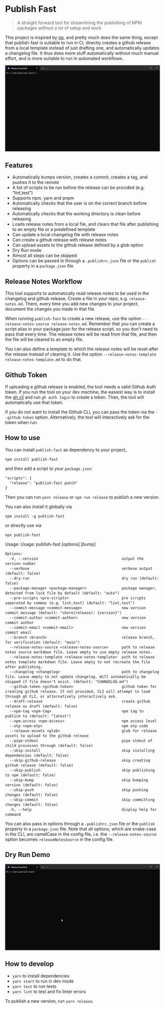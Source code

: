 # Publish Fast

> A straight forward tool for streamlining the publishing of NPM packages without a lot of setup and work

This project is inspired by [np](https://github.com/sindresorhus/np), and pretty much does the same thing,
except that publish-fast is suitable to run in CI, directly creates a github release from a local template
instead of just drafting one, and automatically updates a changelog file. It thus does more stuff automatically
without much manual effort, and is more suitable to run in automated workflows.

![pf-release.gif](pf-release.gif)

## Features

- Automatically bumps version, creates a commit, creates a tag, and pushes it to the remote
- A list of scripts to be run before the release can be provided (e.g. "lint,test")
- Supports npm, yarn and pnpm
- Automatically checks that the user is on the correct branch before releasing
- Automatically checks that the working directory is clean before releasing
- Loads release notes from a local file, and clears that file after publishing to an empty file or a predefined template
- Can update a local changelog file with release notes
- Can create a github release with release notes
- Can upload assets to the github release defined by a glob option
- Dry Run mode
- Almost all steps can be skipped
- Options can be passed in through a `.publishrc.json` file or the `publish` property in a `package.json` file

## Release Notes Workflow

This tool supports to automatically read release notes to be used in the changelog and github release.
Create a file in your repo, e.g. `release-notes.md`. There, every time you add new changes to your project,
document the changes you made in that file.

When running `publish-fast` to create a new release, use the option `--release-notes-source release-notes.md`.
Remember that you can create a script alias in your package.json for the release script, so you don't need to
pass that every time. The release notes will be read from that file, and then the file will be cleared to an empty
file.

You can also define a template to which the release notes will be reset after the release instead of clearing it.
Use the option `--release-notes-template release-notes-template.md` to do that.

## Github Token

If uploading a github release is enabled, the tool needs a valid Github Auth token. If you run the tool on your
dev machine, the easiest way is to install the [gh cli](https://cli.github.com/) and run `gh auth login` to
create a token. Then, the tool will automatically use that token.

If you do not want to install the Github CLI, you can pass the token via the `--github-token` option. Alternatively,
the tool will interactively ask for the token when run.

## How to use

You can install `publish-fast` as dependency to your project, 

    npm install publish-fast

and then add a script to your `package.json`:

    "scripts": {
      "release": "publish-fast patch"
    }

Then you can run `yarn release` or `npm run release` to publish a new version.

You can also install it globally via

    npm install -g publish-fast

or directly use via

    npx publish-fast

Usage:
    Usage: publish-fast [options] [bump]
    
    Options:
      -V, --version                                      output the version number
      --verbose                                          verbose output (default: false)
      --dry-run                                          dry run (default: false)
      --package-manager <package-manager>                package manager, detected from lock file by default (default: "auto")                                                                      
      --pre-scripts <pre-scripts>                        pre scripts seperated by commas (e.g. lint,test) (default: "lint,test")
      --commit-message <commit-message>                  new version commit message (default: "chore(release): {version}")
      --commit-author <commit-author>                    new version commit author                                                                                                                  
      --commit-email <commit-email>                      new version commit email
      --branch <branch>                                  release branch, for verification (default: "main")
      --release-notes-source <release-notes-source>      path to release notes source markdown file. Leave empty to use empty release notes.                                                        
      --release-notes-template <release-notes-template>  path to release notes template markdown file. Leave empty to not recreate the file after publishing.
      --changelog <changelog>                            path to changelog file. Leave empty to not update changelog. Will automatically be skipped if file doesn't exist. (default: "CHANGELOG.md")
      --github-token <github-token>                      github token for creating github release. If not provided, CLI will attempt to load through gh CLI, or alternatively interactively ask.    
      --draft-release                                    create github release as draft (default: false)
      --npm-tag <npm-tag>                                npm tag to publish to (default: "latest")
      --npm-access <npm-access>                          npm access level                                                                                                                           
      --otp <npm-otp>                                    npm otp code                                                                                                                               
      --release-assets <glob>                            glob for release assets to upload to the github release
      --pipe-stdout                                      pipe stdout of child processes through (default: false)
      --skip-install                                     skip installing dependencies (default: false)
      --skip-github-release                              skip creating github release (default: false)
      --skip-publish                                     skip publishing to npm (default: false)
      --skip-bump                                        skip bumping version (default: false)
      --skip-push                                        skip pushing changes (default: false)
      --skip-commit                                      skip committing changes (default: false)
      -h, --help                                         display help for command

You can also pass in options through a `.publishrc.json` file or the `publish` property in a `package.json` file.
Note that all options, which are snake-case in the CLI, are camelCase in the config file, i.e. the `--release-notes-source`
option becomes `releaseNotesSource` in the config file.

## Dry Run Demo

![pf-dryrun.gif](pf-dryrun.gif)

## How to develop

- `yarn` to install dependencies
- `yarn start` to run in dev mode
- `yarn test` to run tests
- `yarn lint` to test and fix linter errors

To publish a new version, run `yarn release`.
